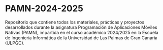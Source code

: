 # PAMN-2024-2025
Repositorio que contiene todos los materiales, prácticas y proyectos desarrollados durante la asignatura Programación de Aplicaciones Móviles Nativas (PAMN), impartida en el curso académico 2024/2025 en la Escuela de Ingeniería Informática de la Universidad de Las Palmas de Gran Canaria (ULPGC).

